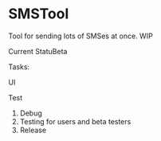 # SMSTool
Tool for sending lots of SMSes at once. WIP

Current StatuBeta 

Tasks: <p/>
UI <p/>
Test <p/>

1. Debug
2. Testing for users and beta testers
2. Release 

